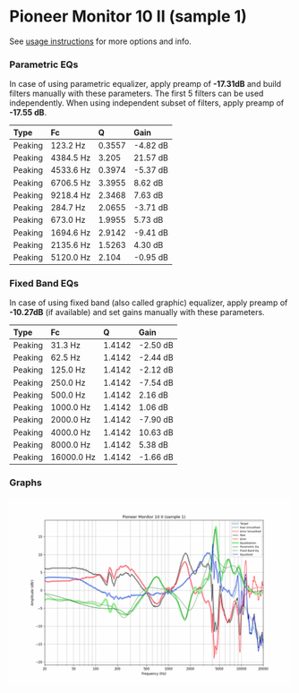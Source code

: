 # Pioneer Monitor 10 II (sample 1)
See [usage instructions](https://github.com/jaakkopasanen/AutoEq#usage) for more options and info.

### Parametric EQs
In case of using parametric equalizer, apply preamp of **-17.31dB** and build filters manually
with these parameters. The first 5 filters can be used independently.
When using independent subset of filters, apply preamp of **-17.55 dB**.

| Type    | Fc        |      Q | Gain     |
|:--------|:----------|:-------|:---------|
| Peaking | 123.2 Hz  | 0.3557 | -4.82 dB |
| Peaking | 4384.5 Hz | 3.205  | 21.57 dB |
| Peaking | 4533.6 Hz | 0.3974 | -5.37 dB |
| Peaking | 6706.5 Hz | 3.3955 | 8.62 dB  |
| Peaking | 9218.4 Hz | 2.3468 | 7.63 dB  |
| Peaking | 284.7 Hz  | 2.0655 | -3.71 dB |
| Peaking | 673.0 Hz  | 1.9955 | 5.73 dB  |
| Peaking | 1694.6 Hz | 2.9142 | -9.41 dB |
| Peaking | 2135.6 Hz | 1.5263 | 4.30 dB  |
| Peaking | 5120.0 Hz | 2.104  | -0.95 dB |

### Fixed Band EQs
In case of using fixed band (also called graphic) equalizer, apply preamp of **-10.27dB**
(if available) and set gains manually with these parameters.

| Type    | Fc         |      Q | Gain     |
|:--------|:-----------|:-------|:---------|
| Peaking | 31.3 Hz    | 1.4142 | -2.50 dB |
| Peaking | 62.5 Hz    | 1.4142 | -2.44 dB |
| Peaking | 125.0 Hz   | 1.4142 | -2.12 dB |
| Peaking | 250.0 Hz   | 1.4142 | -7.54 dB |
| Peaking | 500.0 Hz   | 1.4142 | 2.16 dB  |
| Peaking | 1000.0 Hz  | 1.4142 | 1.06 dB  |
| Peaking | 2000.0 Hz  | 1.4142 | -7.90 dB |
| Peaking | 4000.0 Hz  | 1.4142 | 10.63 dB |
| Peaking | 8000.0 Hz  | 1.4142 | 5.38 dB  |
| Peaking | 16000.0 Hz | 1.4142 | -1.66 dB |

### Graphs
![](./Pioneer%20Monitor%2010%20II%20(sample%201).png)